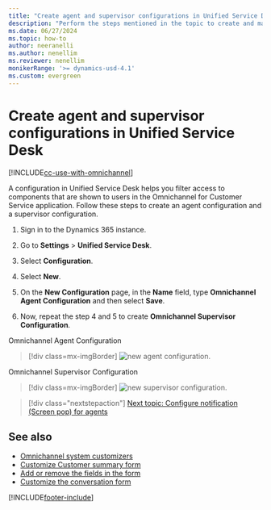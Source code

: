 ```yaml
---
title: "Create agent and supervisor configurations in Unified Service Desk | MicrosoftDocs"
description: "Perform the steps mentioned in the topic to create and manage agent and supervisor configurations in Unified Service Desk."
ms.date: 06/27/2024
ms.topic: how-to
author: neeranelli
ms.author: nenellim
ms.reviewer: nenellim
monikerRange: '>= dynamics-usd-4.1'
ms.custom: evergreen
---
```


# Create agent and supervisor configurations in Unified Service Desk



[!INCLUDE[cc-use-with-omnichannel](../../includes/cc-use-with-omnichannel.md)]

A configuration in Unified Service Desk helps you filter access to components that are shown to users in the Omnichannel for Customer Service application. Follow these steps to create an agent configuration and a supervisor configuration.

1.  Sign in to the Dynamics 365 instance.

2.  Go to **Settings** > **Unified Service Desk**.

3.  Select **Configuration**.

4.  Select **New**.

5.  On the **New Configuration** page, in the **Name** field, type **Omnichannel Agent Configuration** and then select **Save**.

6.  Now, repeat the step 4 and 5 to create **Omnichannel Supervisor Configuration**.

Omnichannel Agent Configuration

 > [!div class=mx-imgBorder]
 > ![new agent configuration.](../media/oc-usd-crm-agent-configuration.png "New agent configuration")  

Omnichannel Supervisor Configuration

 > [!div class=mx-imgBorder]
 > ![new supervisor configuration.](../media/oc-usd-crm-supervisor-configuration.png "New supervisor configuration")  

> [!div class="nextstepaction"]
> [Next topic: Configure notification (Screen pop) for agents](configure-notification-screen-pop-agents.md)

## See also

- [Omnichannel system customizers](../../customer-service/administer/omnichannel-customizer.md)
- [Customize Customer summary form](../../customer-service/administer/customize-customer-summary.md)
- [Add or remove the fields in the form](../../customer-service/administer/customize-quick-view-form.md)
- [Customize the conversation form](../../customer-service/administer/customize-session-form.md)


[!INCLUDE[footer-include](../../includes/footer-banner.md)]
